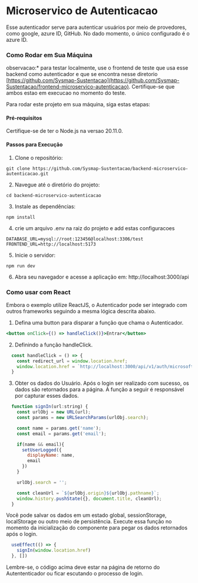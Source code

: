 # Microservico de Autenticacao

Esse autenticador serve para autenticar usuários por meio de provedores, como google, azure ID, GitHub. No dado momento, o único configurado é o azure ID.

### Como Rodar em Sua Máquina

observacao:* para testar localmente, use o frontend de teste que usa esse backend como autenticador e que se encontra nesse diretorio [https://github.com/Sysmap-Sustentacao](https://github.com/Sysmap-Sustentacao/frontend-microservico-autenticacao). Certifique-se que ambos estao em execucao no momento do teste.

Para rodar este projeto em sua máquina, siga estas etapas:

#### Pré-requisitos
Certifique-se de ter o Node.js na versao 20.11.0.

#### Passos para Execução
1. Clone o repositório:
```
git clone https://github.com/Sysmap-Sustentacao/backend-microservico-autenticacao.git
```
2. Navegue até o diretório do projeto:
```
cd backend-microservico-autenticacao
```
3. Instale as dependências:
```
npm install
```
4. crie um arquivo .env na raiz do projeto e add estas configuracoes
```
DATABASE_URL=mysql://root:123456@localhost:3306/test
FRONTEND_URL=http://localhost:5173
```
5. Inicie o servidor:
```
npm run dev
```
6. Abra seu navegador e acesse a aplicação em:
http://localhost:3000/api

### Como usar com React
Embora o exemplo utilize ReactJS, o Autenticador pode ser integrado com outros frameworks seguindo a mesma lógica descrita abaixo.

1. Defina uma button para disparar a função que chama o Autenticador.
```jsx
<button onClick={() => handleClick()}>Entrar</button>
```
2. Definindo a função handleClick.
```js
  const handleClick = () => {
    const redirect_url = window.location.href;
    window.location.href = `http://localhost:3000/api/v1/auth/microsoft?redirect_url=${redirect_url}`
  }
```
3. Obter os dados do Usuário.
Após o login ser realizado com sucesso, os dados são retornados para a página. A função a seguir é responsável por capturar esses dados.
```js
  function signIn(url:string) {
    const urlObj = new URL(url);
    const params = new URLSearchParams(urlObj.search);

    const name = params.get('name');
    const email = params.get('email');

    if(name && email){
      setUserLogged({
        displayName: name,
        email
      })
    }

    urlObj.search = '';

    const cleanUrl = `${urlObj.origin}${urlObj.pathname}`;
    window.history.pushState({}, document.title, cleanUrl);
  }
```
Você pode salvar os dados em um estado global, sessionStorage, localStorage ou outro meio de persistência.
Execute essa função no momento da inicialização do componente para pegar os dados retornados após o login.
```js
  useEffect(() => {
    signIn(window.location.href)
  }, [])
```
Lembre-se, o código acima deve estar na página de retorno do Autententicador ou ficar escutando o processo de login.
